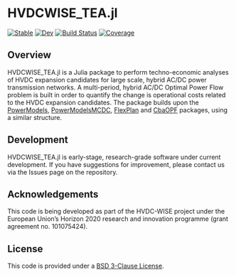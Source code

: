 # HVDCWISE_TEA.jl

[![Stable](https://img.shields.io/badge/docs-stable-blue.svg)](https://HVDC-WISE.github.io/HVDCWISE_TEA.jl/stable/)
[![Dev](https://img.shields.io/badge/docs-dev-blue.svg)](https://HVDC-WISE.github.io/HVDCWISE_TEA.jl/dev/)
[![Build Status](https://github.com/HVDC-WISE/HVDCWISE_TEA.jl/actions/workflows/CI.yml/badge.svg?branch=main)](https://github.com/HVDC-WISE/HVDCWISE_TEA.jl/actions/workflows/CI.yml?query=branch%3Amain)
[![Coverage](https://codecov.io/gh/HVDC-WISE/HVDCWISE_TEA.jl/branch/main/graph/badge.svg)](https://codecov.io/gh/HVDC-WISE/HVDCWISE_TEA.jl)

## Overview

HVDCWISE_TEA.jl is a Julia package to perform techno-economic analyses of HVDC expansion candidates for large scale, hybrid AC/DC power transmission networks.
A multi-period, hybrid AC/DC Optimal Power Flow problem is built in order to quantify the change is operational costs related to the HVDC expansion candidates.
The package builds upon the [PowerModels](https://github.com/lanl-ansi/PowerModels.jl), [PowerModelsMCDC](https://github.com/Electa-Git/PowerModelsMCDC.jl), [FlexPlan](https://github.com/Electa-Git/FlexPlan.jl) and [CbaOPF](https://github.com/Electa-Git/CbaOPF.jl) packages, using a similar structure.

## Development

HVDCWISE_TEA.jl is early-stage, research-grade software under current development.
If you have suggestions for improvement, please contact us via the Issues page on the repository.

## Acknowledgements

This code is being developed as part of the HVDC-WISE project  under the European Union’s Horizon 2020 research and innovation programme (grant agreement no. 101075424).

## License

This code is provided under a [BSD 3-Clause License](/LICENSE.md).